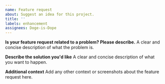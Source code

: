```yaml
---
name: Feature request
about: Suggest an idea for this project.
title: ''
labels: enhancement
assignees: Doge-is-Dope
---
```


**Is your feature request related to a problem? Please describe.**
A clear and concise description of what the problem is.

**Describe the solution you'd like**
A clear and concise description of what you want to happen.

**Additional context**
Add any other context or screenshots about the feature request here.